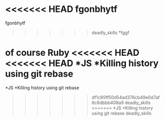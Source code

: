 
<<<<<<< HEAD
fgonbhytf 
=======
fgonbhytf
>>>>>>> deadly_skills
*fggf

of course Ruby 
<<<<<<< HEAD
<<<<<<< HEAD
*JS *Killing history using git rebase
=======
*JS
*Killing history using git rebase
>>>>>>> df1c85ff50d54ad376cb49e0d7af6c6dbbb408a9
>>>>>>> deadly_skills
=======
*JS
*Killing history using git rebase
>>>>>>> deadly_skills
